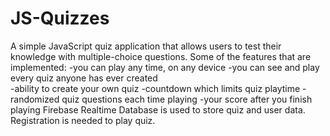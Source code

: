 # JS-Quizzes
A simple JavaScript quiz application that allows users to test their knowledge with multiple-choice questions.
Some of the features that are implemented:   	-you can play any time, on any device
						                                  -you can see and play every quiz anyone has ever created	
                                  						-ability to create your own quiz
                                              -countdown which limits quiz playtime
                                  						-randomized quiz questions each time playing
                                  						-your score after you finish playing
Firebase Realtime Database is used to store quiz and user data.
Registration is needed to play quiz.

